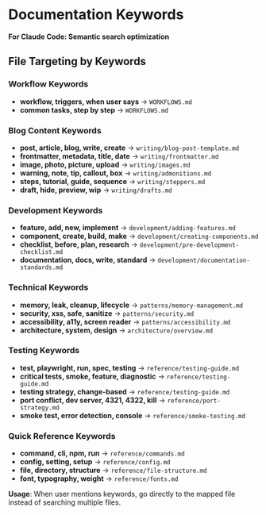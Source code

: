 # Documentation Keywords

**For Claude Code: Semantic search optimization**

## File Targeting by Keywords

### Workflow Keywords
- **workflow, triggers, when user says** → `WORKFLOWS.md`
- **common tasks, step by step** → `WORKFLOWS.md`

### Blog Content Keywords
- **post, article, blog, write, create** → `writing/blog-post-template.md`
- **frontmatter, metadata, title, date** → `writing/frontmatter.md`
- **image, photo, picture, upload** → `writing/images.md`
- **warning, note, tip, callout, box** → `writing/admonitions.md`
- **steps, tutorial, guide, sequence** → `writing/steppers.md`
- **draft, hide, preview, wip** → `writing/drafts.md`

### Development Keywords
- **feature, add, new, implement** → `development/adding-features.md`
- **component, create, build, make** → `development/creating-components.md`
- **checklist, before, plan, research** → `development/pre-development-checklist.md`
- **documentation, docs, write, standard** → `development/documentation-standards.md`

### Technical Keywords
- **memory, leak, cleanup, lifecycle** → `patterns/memory-management.md`
- **security, xss, safe, sanitize** → `patterns/security.md`
- **accessibility, a11y, screen reader** → `patterns/accessibility.md`
- **architecture, system, design** → `architecture/overview.md`

### Testing Keywords
- **test, playwright, run, spec, testing** → `reference/testing-guide.md`
- **critical tests, smoke, feature, diagnostic** → `reference/testing-guide.md`
- **testing strategy, change-based** → `reference/testing-guide.md`
- **port conflict, dev server, 4321, 4322, kill** → `reference/port-strategy.md`
- **smoke test, error detection, console** → `reference/smoke-testing.md`

### Quick Reference Keywords
- **command, cli, npm, run** → `reference/commands.md`
- **config, setting, setup** → `reference/config.md`
- **file, directory, structure** → `reference/file-structure.md`
- **font, typography, weight** → `reference/fonts.md`

**Usage**: When user mentions keywords, go directly to the mapped file instead of searching multiple files.